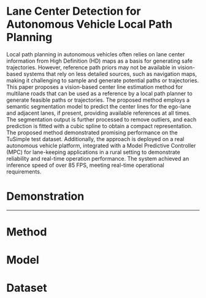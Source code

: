 # Lane Center Detection for Autonomous Vehicle Local Path Planning
Local path planning in autonomous vehicles often
relies on lane center information from High Definition (HD) maps as a basis for generating safe trajectories. However,
reference path priors may not be available in vision-based systems that rely on less detailed sources, such as navigation
maps, making it challenging to sample and generate potential paths or trajectories. This paper proposes a vision-based
center line estimation method for multilane roads that can be used as a reference by a local path planner to generate
feasible paths or trajectories. The proposed method employs a semantic segmentation model to predict the center lines for
the ego-lane and adjacent lanes, if present, providing available references at all times. The segmentation output is further
processed to remove outliers, and each prediction is fitted with a cubic spline to obtain a compact representation. The
proposed method demonstrated promising performance on the TuSimple test dataset. Additionally, the approach is deployed
on a real autonomous vehicle platform, integrated with a Model Predictive Controller (MPC) for lane-keeping applications in a
rural setting to demonstrate reliability and real-time operation performance. The system achieved an inference speed of over
85 FPS, meeting real-time operational requirements.


# Demonstration
---

# Method

# Model 

# Dataset
